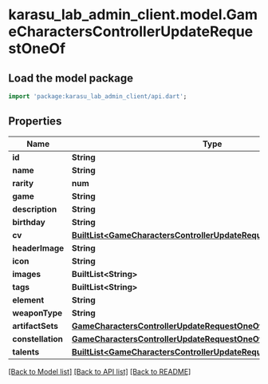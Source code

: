 # karasu_lab_admin_client.model.GameCharactersControllerUpdateRequestOneOf

## Load the model package
```dart
import 'package:karasu_lab_admin_client/api.dart';
```

## Properties
Name | Type | Description | Notes
------------ | ------------- | ------------- | -------------
**id** | **String** |  | 
**name** | **String** |  | 
**rarity** | **num** |  | [optional] 
**game** | **String** |  | 
**description** | **String** |  | 
**birthday** | **String** |  | [optional] 
**cv** | [**BuiltList&lt;GameCharactersControllerUpdateRequestCvInner&gt;**](GameCharactersControllerUpdateRequestCvInner.md) |  | [optional] 
**headerImage** | **String** |  | [optional] 
**icon** | **String** |  | [optional] 
**images** | **BuiltList&lt;String&gt;** |  | 
**tags** | **BuiltList&lt;String&gt;** |  | 
**element** | **String** |  | 
**weaponType** | **String** |  | 
**artifactSets** | [**GameCharactersControllerUpdateRequestOneOfArtifactSets**](GameCharactersControllerUpdateRequestOneOfArtifactSets.md) |  | 
**constellation** | [**GameCharactersControllerUpdateRequestOneOfConstellation**](GameCharactersControllerUpdateRequestOneOfConstellation.md) |  | 
**talents** | [**BuiltList&lt;GameCharactersControllerUpdateRequestOneOfTalentsInner&gt;**](GameCharactersControllerUpdateRequestOneOfTalentsInner.md) |  | 

[[Back to Model list]](../README.md#documentation-for-models) [[Back to API list]](../README.md#documentation-for-api-endpoints) [[Back to README]](../README.md)


